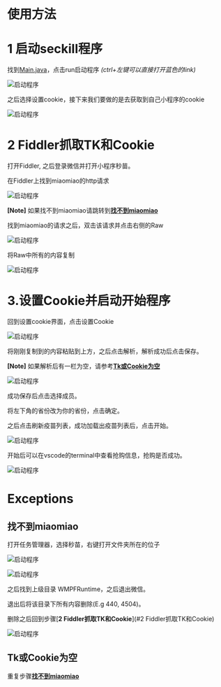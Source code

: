 # 使用方法

# 1 启动seckill程序

找到[Main.java](./src/main/java/com/github/lyrric/Main.java)，点击run启动程序 *(ctrl+左键可以直接打开蓝色的link)*

![启动程序](/images/启动程序.png)

之后选择设置cookie，接下来我们要做的是去获取到自己小程序的cookie 

![启动程序](/images/设置cookie.png)

# 2 Fiddler抓取TK和Cookie

打开Fiddler, 之后登录微信并打开小程序秒苗。

在Fiddler上找到miaomiao的http请求

![启动程序](/images/HTTPmiaomiao.png)

**[Note]** 如果找不到miaomiao请跳转到[**找不到miaomiao**](#找不到miaomiao)

找到miaomiao的请求之后，双击该请求并点击右侧的Raw

![启动程序](/images/raw.png)

将Raw中所有的内容复制

![启动程序](/images/rawData.png)

# 3.设置Cookie并启动开始程序

回到设置cookie界面，点击设置Cookie

![启动程序](/images/设置cookie.png)

将刚刚复制到的内容粘贴到上方，之后点击解析，解析成功后点击保存。

**[Note]** 如果解析后有一栏为空，请参考[**Tk或Cookie为空**](#Tk或Cookie为空)

![启动程序](/images/Cookie格式.png)

成功保存后点击选择成员。

将左下角的省份改为你的省份，点击确定。

之后点击刷新疫苗列表，成功加载出疫苗列表后，点击开始。

![启动程序](/images/选择成员.png)

开始后可以在vscode的terminal中查看抢购信息，抢购是否成功。

![启动程序](/images/vscode查看.png)

# Exceptions

## 找不到miaomiao

打开任务管理器，选择秒苗，右键打开文件夹所在的位子

![启动程序](/images/任务管理器小程序.png)

![启动程序](/images/打开文件夹所在位子.png)

之后找到上级目录 WMPFRuntime，之后退出微信。

退出后将该目录下所有内容删除(E.g 440, 4504)。

删除之后回到步骤[**2 Fiddler抓取TK和Cookie**](#2 Fiddler抓取TK和Cookie)

![启动程序](/images/清空小程序缓存.png)

## Tk或Cookie为空

重复步骤[**找不到miaomiao**](#找不到miaomiao)

